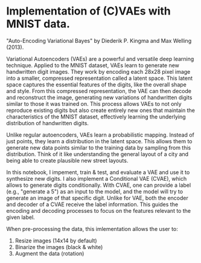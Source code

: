 # Implementation of (C)VAEs with MNIST data.
"Auto-Encoding Variational Bayes" by Diederik P. Kingma and Max Welling (2013).

Variational Autoencoders (VAEs) are a powerful and versatile deep learning technique. Applied to the MNIST dataset, VAEs learn to generate new handwritten digit images. They work by encoding each 28x28 pixel image into a smaller, compressed representation called a latent space. This latent space captures the essential features of the digits, like the overall shape and style. From this compressed representation, the VAE can then decode and reconstruct the image, generating new variations of handwritten digits similar to those it was trained on. This process allows VAEs to not only reproduce existing digits but also create entirely new ones that maintain the characteristics of the MNIST dataset, effectively learning the underlying distribution of handwritten digits.

Unlike regular autoencoders, VAEs learn a probabilistic mapping. Instead of just points, they learn a distribution in the latent space. This allows them to generate new data points similar to the training data by sampling from this distribution. Think of it like understanding the general layout of a city and being able to create plausible new street layouts.

In this notebook, I impement, train & test, and evaluate a VAE and use it to synthesize new digits. I also implement a Conditional VAE (CVAE), which allows to generate digits conditionally. With CVAE, one can provide a label (e.g., "generate a 5") as an input to the model, and the model will try to generate an image of that specific digit. Unlike for VAE, both the encoder and decoder of a CVAE receive the label information. This guides the encoding and decoding processes to focus on the features relevant to the given label.

When pre-processing the data, this imlementation allows the user to:
1. Resize images (14x14 by default)
2. Binarize the images (black & white)
3. Augment the data (rotation)

